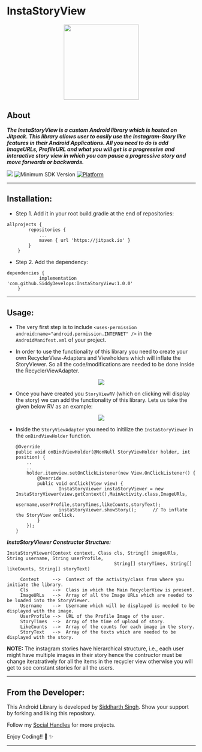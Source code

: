 # InstaStoryView

<p align="center">
  <img height=200px src="https://user-images.githubusercontent.com/72121163/152954424-8740f28c-b8d2-4188-aa0f-41c2c03fb839.png" />
<p/>

## About
***The InstaStoryView is a custom Android library which is hosted on ***Jitpack***. This library allows user to easily use the Instagram-Story like features in their Android Applications. All you need to do is add ImageURLs, ProfileURL and what you will get is a progressive and interactive story view in which you can pause a progressive story and move forwards or backwards.*** 

[![](https://jitpack.io/v/SiddyDevelops/InstaStoryView.svg)](https://jitpack.io/#SiddyDevelops/InstaStoryView)
![Minimum SDK Version](https://img.shields.io/badge/minSdkVersion-23-brightgreen)
[![Platform](https://img.shields.io/badge/platform-android-green.svg)](http://developer.android.com/index.html)

---

## Installation:
- Step 1. Add it in your root build.gradle at the end of repositories:
```
allprojects {
		repositories {
			...
			maven { url 'https://jitpack.io' }
		}
	}
```
- Step 2. Add the dependency:
```
dependencies {
	        implementation 'com.github.SiddyDevelops:InstaStoryView:1.0.0'
	}
```

---

## Usage:
- The very first step is to include ``<uses-permission android:name="android.permission.INTERNET" />`` in the ``AndroidManifest.xml`` of your project.

- In order to use the functionality of this library you need to create your own RecyclerView-Adapters and Viewholders which will inflate the StoryViewer. So all the code/modifications are needed to be done inside the RecyclerViewAdapter.

<p align="center">
	<img src="https://user-images.githubusercontent.com/72121163/153535279-3df75127-384b-4e65-81a6-359c55353459.png" />
</p>

- Once you have created you ``StoryViewRV`` (which on clicking will display the story) we can add the functionality of this library. Lets us take the given below RV as an example:

<p align="center">
	<img src="https://user-images.githubusercontent.com/72121163/153535768-db08ce8b-4d45-45af-92ae-e01f635b4c07.png" />
</p>

- Inside the ``StoryViewAdapter`` you need to initilize the ``InstaStoryViewer`` in the ``onBindViewHolder`` function.

	```
	@Override
    public void onBindViewHolder(@NonNull StoryViewHolder holder, int position) {
        ..
        ..
        holder.itemview.setOnClickListener(new View.OnClickListener() {
            @Override
            public void onClick(View view) {
                    InstaStoryViewer instaStoryViewer = new InstaStoryViewer(view.getContext(),MainActivity.class,ImageURls,
		                                             username,userProfile,storyTimes,likeCounts,storyText);
                    instaStoryViewer.showStory();      // To inflate the StoryView onClick.
            }
        });
    }
	```

***InstaStoryViewer Constructor Structure:***
	
```
InstaStoryViewer(Context context, Class cls, String[] imageURls, String username, String userProfile, 
                                        String[] storyTimes, String[] likeCounts, String[] storyText)  
					
	 Context     -->  Context of the activity/class from where you initiate the library.
	 Cls         -->  Class in which the Main RecyclerView is present.	
	 ImageURLs   -->  Array of all the Image URLs which are needed to be loaded into the StoryViewer.
	 Username    -->  Username which will be displayed is needed to be displayed with the image.
	 UserProfile -->  URL of the Profile Image of the user.
	 StoryTimes  -->  Array of the time of upload of story.
	 LikeCounts  -->  Array of the counts for each image in the story.
	 StoryText   -->  Array of the texts which are needed to be displayed with the story.
``` 

**NOTE:** The instagram stories have hierarchical structure, i.e., each user might have multiple images in their story hence the contructor must be change iteratratively for all the items in the recycler view otherwise you will get to see constant stories for all the users.

---
	
## From the Developer:

This Android Library is developed by <a href="https://siddydevelops.github.io/">Siddharth Singh<a/>. Show your support by forking and liking this repository.
  
Follow my <a href="https://github.com/SiddyDevelops#connect-with-me">Social Handles<a/> for more projects.
  
Enjoy Coding!! 🚀 ✨

---
